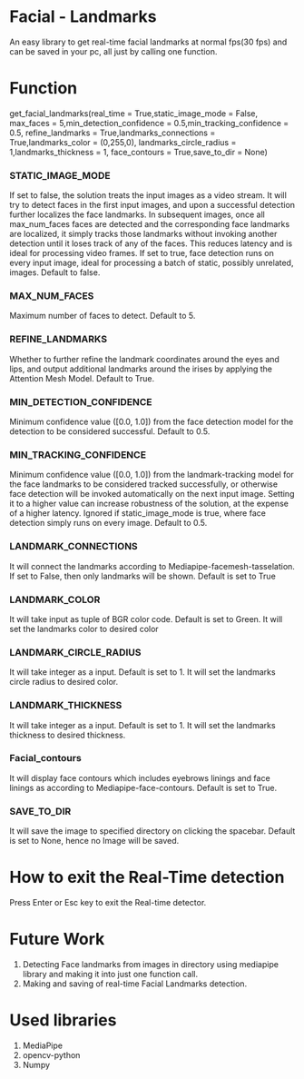 # Facial - Landmarks 
 
An easy library to get real-time facial landmarks at normal fps(30 fps) and can be saved in your pc, all just by calling one function.
# Function 
get_facial_landmarks(real_time = True,static_image_mode = False,
                         max_faces = 5,min_detection_confidence = 0.5,min_tracking_confidence = 0.5,
                         refine_landmarks = True,landmarks_connections = True,landmarks_color = (0,255,0),
                         landmarks_circle_radius = 1,landmarks_thickness = 1,
                         face_contours = True,save_to_dir = None)

### STATIC_IMAGE_MODE
If set to false, the solution treats the input images as a video stream. It will try to detect faces in the first input images, and upon a successful detection further localizes the face landmarks. In subsequent images, once all max_num_faces faces are detected and the corresponding face landmarks are localized, it simply tracks those landmarks without invoking another detection until it loses track of any of the faces. This reduces latency and is ideal for processing video frames. If set to true, face detection runs on every input image, ideal for processing a batch of static, possibly unrelated, images. Default to false.

### MAX_NUM_FACES
Maximum number of faces to detect. Default to 5.

### REFINE_LANDMARKS
Whether to further refine the landmark coordinates around the eyes and lips, and output additional landmarks around the irises by applying the Attention Mesh Model. Default to True.

### MIN_DETECTION_CONFIDENCE
Minimum confidence value ([0.0, 1.0]) from the face detection model for the detection to be considered successful. Default to 0.5.

### MIN_TRACKING_CONFIDENCE
Minimum confidence value ([0.0, 1.0]) from the landmark-tracking model for the face landmarks to be considered tracked successfully, or otherwise face detection will be invoked automatically on the next input image. Setting it to a higher value can increase robustness of the solution, at the expense of a higher latency. Ignored if static_image_mode is true, where face detection simply runs on every image. Default to 0.5.

### LANDMARK_CONNECTIONS 
It will connect the landmarks according to Mediapipe-facemesh-tasselation. If set to False, then only landmarks will be shown. 
Default is set to True

### LANDMARK_COLOR
It will take input as tuple of BGR color code. Default is set to Green. It will set the landmarks color to desired color

### LANDMARK_CIRCLE_RADIUS
It will take integer as a input. Default is set to 1. It will set the landmarks circle radius to desired color.

### LANDMARK_THICKNESS
It will take integer as a input. Default is set to 1. It will set the landmarks thickness to desired thickness.

### Facial_contours
It will display face contours which includes eyebrows linings and face linings as according to Mediapipe-face-contours. Default is set to True. 

### SAVE_TO_DIR 
It will save the image to specified directory on clicking the spacebar. Default is set to None, hence no Image will be saved.


# How to exit the Real-Time detection 
Press Enter or Esc key to exit the Real-time detector.




# Future Work
1) Detecting Face landmarks from images in directory using mediapipe library and making it into just one function call.
2) Making and saving of real-time Facial Landmarks detection.

# Used libraries
1) MediaPipe 
2) opencv-python
3) Numpy

